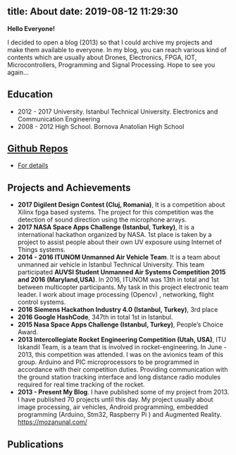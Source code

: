 title: About
date: 2019-08-12 11:29:30
---

**Hello Everyone!**

I decided to open a blog (2013) so that I could archive my projects and make them available to everyone. In my blog, you can reach various kind of contents which are usually about Drones, Electronics, FPGA, IOT, Microcontrollers, Programming and Signal Processing. Hope to see you again…

## Education 
- 2012 - 2017 University. Istanbul Technical University. Electronics and Communication Engineering
- 2008 - 2012 High School. Bornova Anatolian High School

## [Github Repos](https://github.com/mozanunal)

- [For details](https://github.com/mozanunal)

## Projects and Achievements

- **2017 Digilent Design Contest (Cluj, Romania)**,  It is a competition about Xilinx fpga based systems. The project for this competition was the detection of sound direction using the microphone arrays. 
- **2017 NASA Space Apps Challenge (Istanbul, Turkey)**,  It is a international hackathon organized by NASA. 1st place is taken by a project to assist people about their own UV exposure using Internet of Things systems. 
- **2014 - 2016 ITUNOM Unmanned Air Vehicle Team**. It is a team about unmanned air vehicle in Istanbul Technical University. This team participated **AUVSI Student Unmanned Air Systems Competition 2015 and 2016 (Maryland,USA)**.  In 2016, ITUNOM was 13th in total and 1st between multicopter participants. My task in this project electronic team leader. I work about image processing (Opencv) , networking, flight control systems. 
- **2016 Siemens Hackathon Industry 4.0 (Istanbul, Turkey)**, 3rd place
- **2016 Google HashCode**, 347th in total 1st in Istanbul.
- **2015 Nasa Space Apps Challenge (Istanbul, Turkey)**, People’s Choice Award.
- **2013 Intercollegiate Rocket Engineering Competition (Utah, USA)**, ITU Iskandil Team, is a team that is involved in rocket-engineering. In June - 2013, this competition was attended. I was on the avionics team of this group. Arduino and PIC microprocessors to be programmed in accordance with their competition duties. Providing communication with the ground station tracking interface and long distance radio modules required for real time tracking of the rocket.
- **2013 - Present My Blog**. I have published some of my project from 2013. I have published 70 projects until this day. My project usually about image processing, air vehicles, Android programming, embedded programming (Arduino, Stm32, Raspberry Pi ) and Augmented Reality. https://mozanunal.com/

## Publications

